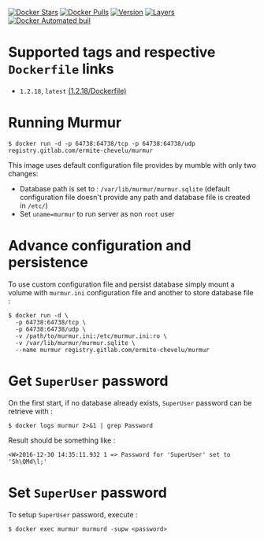 [![Docker Stars](https://img.shields.io/docker/stars/ermite/murmur.svg)]() [![Docker Pulls](https://img.shields.io/docker/pulls/ermite/murmur.svg)]()
[![Version](https://images.microbadger.com/badges/version/ermite/murmur.svg)]() [![Layers](https://images.microbadger.com/badges/image/ermite/murmur.svg)]()
[![Docker Automated buil](https://img.shields.io/docker/automated/ermite/murmur.svg)]()

# Supported tags and respective `Dockerfile` links

* `1.2.18`, `latest` [(1.2.18/Dockerfile)](https://github.com/Ermite-Chevelu/murmur/blob/1.2.18/Dockerfile)

# Running Murmur

```
$ docker run -d -p 64738:64738/tcp -p 64738:64738/udp registry.gitlab.com/ermite-chevelu/murmur
```

This image uses default configuration file provides by mumble with only two changes:

* Database path is set to : `/var/lib/murmur/murmur.sqlite` (default configuration file doesn't provide any path and database file is created in `/etc/`)
* Set `uname=murmur` to run server as non `root` user

# Advance configuration and persistence

To use custom configuration file and persist database simply mount a volume with `murmur.ini` configuration file and another to store database file :

```
$ docker run -d \
  -p 64738:64738/tcp \
  -p 64738:64738/udp \
  -v /path/to/murmur.ini:/etc/murmur.ini:ro \
  -v /var/lib/murmur/murmur.sqlite \
  --name murmur registry.gitlab.com/ermite-chevelu/murmur
```

# Get `SuperUser` password

On the first start, if no database already exists, `SuperUser` password can be retrieve with :

```
$ docker logs murmur 2>&1 | grep Password
```

Result should be something like :

```
<W>2016-12-30 14:35:11.932 1 => Password for 'SuperUser' set to 'Sh\QMd\l;'
```

# Set `SuperUser` password

To setup `SuperUser` password, execute :

```
$ docker exec murmur murmurd -supw <password>
```
